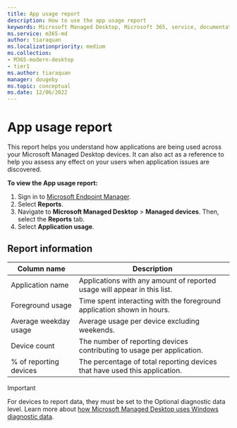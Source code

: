 ```yaml
---
title: App usage report
description: How to use the app usage report
keywords: Microsoft Managed Desktop, Microsoft 365, service, documentation
ms.service: m365-md
author: tiaraquan
ms.localizationpriority: medium
ms.collection: 
- M365-modern-desktop
- tier1
ms.author: tiaraquan
manager: dougeby
ms.topic: conceptual
ms.date: 12/06/2022
---
```


# App usage report

This report helps you understand how applications are being used across your Microsoft Managed Desktop devices. It can also act as a reference to help you assess any effect on your users when application issues are discovered.

**To view the App usage report:**

1. Sign in to [Microsoft Endpoint Manager](https://endpoint.microsoft.com/).
1. Select **Reports**.
1. Navigate to **Microsoft Managed Desktop** > **Managed devices**. Then, select the **Reports** tab.
1. Select **Application usage**.

## Report information

| Column name | Description |
| ------ | ------ |
| Application name | Applications with any amount of reported usage will appear in this list. |
| Foreground usage | Time spent interacting with the foreground application shown in hours. |
| Average weekday usage | Average usage per device excluding weekends.
| Device count | The number of reporting devices contributing to usage per application.
| % of reporting devices | The percentage of total reporting devices that have used this application.

> [!IMPORTANT]
> For devices to report data, they must be set to the Optional diagnostic data level. Learn more about [how Microsoft Managed Desktop uses Windows diagnostic data](../references/privacy-personal-data.md).
